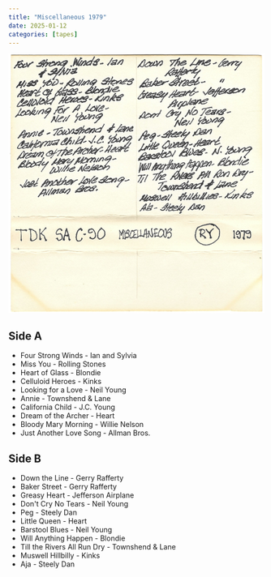 ```yaml
---
title: "Miscellaneous 1979"
date: 2025-01-12
categories: [tapes]
---
```


![](liner.jpg)

## Side A
- Four Strong Winds - Ian and Sylvia
- Miss You - Rolling Stones
- Heart of Glass - Blondie
- Celluloid Heroes - Kinks
- Looking for a Love - Neil Young
- Annie - Townshend & Lane
- California Child - J.C. Young
- Dream of the Archer - Heart
- Bloody Mary Morning - Willie Nelson
- Just Another Love Song - Allman Bros.

## Side B
- Down the Line - Gerry Rafferty
- Baker Street - Gerry Rafferty
- Greasy Heart - Jefferson Airplane
- Don't Cry No Tears - Neil Young
- Peg - Steely Dan
- Little Queen - Heart
- Barstool Blues - Neil Young
- Will Anything Happen - Blondie
- Till the Rivers All Run Dry - Townshend & Lane
- Muswell Hillbilly - Kinks
- Aja - Steely Dan
